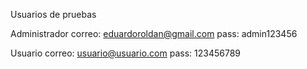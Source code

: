 Usuarios de pruebas

Administrador
correo: eduardoroldan@gmail.com
pass: admin123456

Usuario
correo: usuario@usuario.com
pass: 123456789